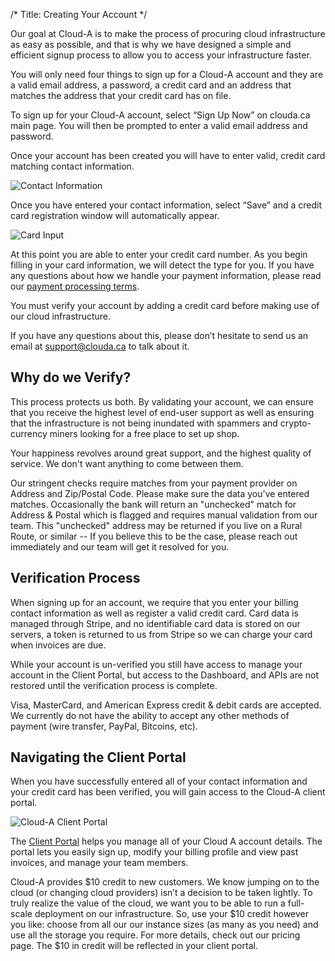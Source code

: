 /*
Title: Creating Your Account
*/

Our goal at Cloud-A is to make the process of procuring cloud infrastructure as
easy as possible, and that is why we have designed a simple and efficient
signup process to allow you to access your infrastructure faster.

You will only need four things to sign up for a Cloud-A account and they are a
valid email address, a password, a credit card and an address that matches the
address that your credit card has on file.

To sign up for your Cloud-A account, select “Sign Up Now” on clouda.ca main
page. You will then be prompted to enter a valid email address and password.

Once your account has been created you will have to enter valid, credit card
matching contact information.

![Contact Information](/img/content/101/contact-info.png)

Once you have entered your contact information, select “Save” and a credit card
registration window will automatically appear.

![Card Input](/img/content/101/card-save.png)

At this point you are able to enter your credit card number. As you begin
filling in your card information, we will detect the type for you. If you have
any questions about how we handle your payment information, please read our
[payment processing terms](https://www.clouda.ca/other/account-verification/).

You must verify your account by adding a credit card before making use of our
cloud infrastructure.

If you have any questions about this, please don’t hesitate to send us an email
at support@clouda.ca to talk about it.

## Why do we Verify?

This process protects us both. By validating your account, we can ensure that
you receive the highest level of end-user support as well as ensuring that the
infrastructure is not being inundated with spammers and crypto-currency miners
looking for a free place to set up shop.

Your happiness revolves around great support, and the highest quality of
service. We don't want anything to come between them.

Our stringent checks require matches from your payment provider on Address and
Zip/Postal Code. Please make sure the data you've entered matches. Occasionally
the bank will return an "unchecked" match for Address & Postal which is flagged
and requires manual validation from our team. This "unchecked" address may be
returned if you live on a Rural Route, or similar -- If you believe this to be
the case, please reach out immediately and our team will get it resolved for
you.

## Verification Process

When signing up for an account, we require that you enter your billing contact
information as well as register a valid credit card. Card data is managed
through Stripe, and no identifiable card data is stored on our servers, a token
is returned to us from Stripe so we can charge your card when invoices are due.

While your account is un-verified you still have access to manage your account
in the Client Portal, but access to the Dashboard, and APIs are not restored
until the verification process is complete.

Visa, MasterCard, and American Express credit & debit cards are accepted. We
currently do not have the ability to accept any other methods of payment (wire
transfer, PayPal, Bitcoins, etc).

## Navigating the Client Portal


When you have successfully entered all of your contact information and your
credit card has been verified, you will gain access to the Cloud-A client
portal.

![Cloud-A Client Portal](/img/content/101/client-portal.png)

The [Client Portal](https://client.clouda.ca) helps you manage all of your 
Cloud A account details. The portal lets you easily sign up, modify your 
billing profile and view past invoices, and manage your team members.

Cloud-A provides $10 credit to new customers. We know jumping on to the cloud
(or changing cloud providers) isn’t a decision to be taken lightly. To truly
realize the value of the cloud, we want you to be able to run a full-scale
deployment on our infrastructure. So, use your $10 credit however you like:
choose from all our our instance sizes (as many as you need) and use all the
storage you require. For more details, check out our pricing page. The $10 in
credit will be reflected in your client portal.
